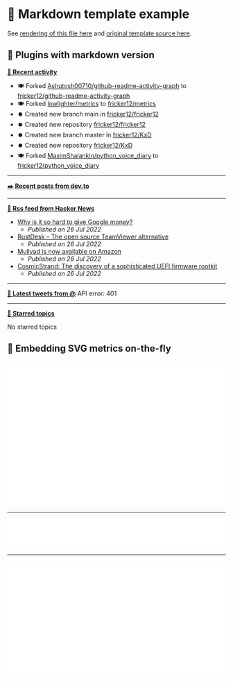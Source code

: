 # 📒 Markdown template example

See [rendering of this file here](https://github.com/lowlighter/metrics/blob/examples/metrics.markdown.full.md) and [original template source here](https://github.com/lowlighter/metrics/blob/master/source/templates/markdown/example.md).

## 🧩 Plugins with markdown version

**[📰 Recent activity](https://github.com/fricker12)**
* 🍽️ Forked [Ashutosh00710/github-readme-activity-graph](https://github.com/Ashutosh00710/github-readme-activity-graph) to [fricker12/github-readme-activity-graph](https://github.com/fricker12/github-readme-activity-graph)
* 🍽️ Forked [lowlighter/metrics](https://github.com/lowlighter/metrics) to [fricker12/metrics](https://github.com/fricker12/metrics)
* ⏺️ Created new branch main in [fricker12/fricker12](https://github.com/fricker12/fricker12)
* ⏺️ Created new repository  [fricker12/fricker12](https://github.com/fricker12/fricker12)
* ⏺️ Created new branch master in [fricker12/KxD](https://github.com/fricker12/KxD)
* ⏺️ Created new repository  [fricker12/KxD](https://github.com/fricker12/KxD)
* 🍽️ Forked [MaximShalankin/python_voice_diary](https://github.com/MaximShalankin/python_voice_diary) to [fricker12/python_voice_diary](https://github.com/fricker12/python_voice_diary)


___

**[✒️ Recent posts from dev.to](https://dev.to/fricker12)**


___

**[🗼 Rss feed from Hacker News](https://news.ycombinator.com/)**
* [Why is it so hard to give Google money?](https://paulbutler.org/2022/why-is-it-so-hard-to-give-google-money/)
  * *Published on 26 Jul 2022*
* [RustDesk – The open source TeamViewer alternative](https://github.com/rustdesk/rustdesk)
  * *Published on 26 Jul 2022*
* [Mullvad is now available on Amazon](https://mullvad.net/en/blog/2022/7/26/mullvad-is-now-available-on-amazon-us-se/)
  * *Published on 26 Jul 2022*
* [CosmicStrand: The discovery of a sophisticated UEFI firmware rootkit](https://securelist.com/cosmicstrand-uefi-firmware-rootkit/106973/)
  * *Published on 26 Jul 2022*


___

**[🐤 Latest tweets from @](https://twitter.com/)**
API error: 401

___

**[📌 Starred topics](https://github.com/fricker12?tab=stars)**

No starred topics


## 🎈 Embedding SVG metrics on-the-fly

<img src="https://github.com/fricker12/fricker12/blob/main/.cache/example-isocalendar.svg">

___

<img src="https://github.com/fricker12/fricker12/blob/main/.cache/example-languages-pdf.svg">

___

<img src="https://github.com/fricker12/fricker12/blob/main/.cache/example-base-pdf.svg">
